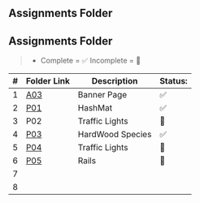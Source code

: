 ##  Assignments Folder

##  Assignments Folder
> - Complete = ✅ Incomplete = 🛑

|   #   | Folder Link | Description | Status: |
| :---: | ------------| ----------- | ------- |
|   1   | [A03](https://github.com/dmreyescoy03/4883-PrgmTech-Reyes-Coy/tree/main/Assignments/A03)  | Banner Page | ✅ |
|   2   | [P01](https://github.com/dmreyescoy03/4883-PrgmTech-Reyes-Coy/tree/main/Assignments/P01)  | HashMat | ✅ |
|   3   | P02 | Traffic Lights | 🛑 |
|   4   | [P03](https://github.com/dmreyescoy03/4883-PrgmTech-Reyes-Coy/tree/main/Assignments/P02)  | HardWood Species | ✅ |
|   5   | [P04]()  | Traffic Lights | 🛑 |
|   6   | [P05]()  | Rails | 🛑 |
|   7   | []()  |                
|   8   | []()  | 
